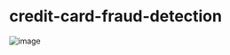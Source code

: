 # credit-card-fraud-detection

![image](https://user-images.githubusercontent.com/73480837/229633737-cfc36de6-9856-4692-89f6-d07a6f9de50e.png)
